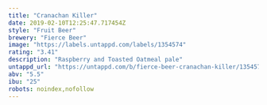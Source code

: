 ```yaml
---
title: "Cranachan Killer"
date: 2019-02-10T12:25:47.717454Z
style: "Fruit Beer"
brewery: "Fierce Beer"
image: "https://labels.untappd.com/labels/1354574"
rating: "3.41"
description: "Raspberry and Toasted Oatmeal pale"
untappd_url: "https://untappd.com/b/fierce-beer-cranachan-killer/1354574"
abv: "5.5"
ibu: "25"
robots: noindex,nofollow
---
```

